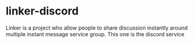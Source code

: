 # linker-discord
Linker is a project who allow people to share discussion instantly around multiple instant message service group. This one is the discord service
